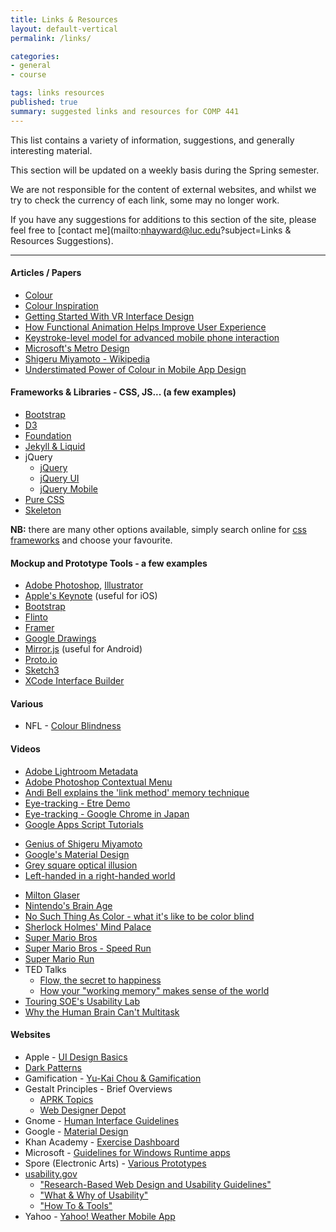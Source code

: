 ```yaml
---
title: Links & Resources
layout: default-vertical
permalink: /links/

categories:
- general
- course

tags: links resources
published: true
summary: suggested links and resources for COMP 441
---
```


This list contains a variety of information, suggestions, and generally interesting material.

This section will be updated on a weekly basis during the Spring semester.

We are not responsible for the content of external websites, and whilst we try to check the currency of each link, some may no longer work.

If you have any suggestions for additions to this section of the site, please feel free to [contact me](mailto:nhayward@luc.edu?subject=Links & Resources Suggestions).

***

#### Articles / Papers

* [Colour](https://robots.thoughtbot.com/color)
* [Colour Inspiration](https://www.smashingmagazine.com/2017/02/colorful-inspiration-gray-days-illustration-photography/)
* [Getting Started With VR Interface Design](https://www.smashingmagazine.com/2017/02/getting-started-with-vr-interface-design/)
* [How Functional Animation Helps Improve User Experience](https://www.smashingmagazine.com/2017/01/how-functional-animation-helps-improve-user-experience/)
* [Keystroke-level model for advanced mobile phone interaction](http://dl.acm.org/citation.cfm?id=1240851)
* [Microsoft's Metro Design](/assets/docs/extras/Windows_Metro.PDF)
* [Shigeru Miyamoto - Wikipedia](https://en.wikipedia.org/wiki/Shigeru_Miyamoto)
* [Understimated Power of Colour in Mobile App Design](https://www.smashingmagazine.com/2017/01/underestimated-power-color-mobile-app-design/)

#### Frameworks & Libraries - CSS, JS... (a few examples)
  * [Bootstrap](http://getbootstrap.com/)
  * [D3](http://d3js.org/)
  * [Foundation](http://foundation.zurb.com/)
  * [Jekyll & Liquid](http://jekyllrb.com/docs/templates/)
  * jQuery
    * [jQuery](https://jquery.com/)
    * [jQuery UI](http://jqueryui.com/)
    * [jQuery Mobile](http://jquerymobile.com/)
  * [Pure CSS](http://purecss.io/)
  * [Skeleton](http://getskeleton.com/)

**NB:** there are many other options available, simply search online for [css frameworks](https://www.google.com/search?q=css+frameworks&oq=css+frameworks&aqs=chrome..69i57.2866j0j1&sourceid=chrome&es_sm=119&ie=UTF-8)
and choose your favourite.

#### Mockup and Prototype Tools - a few examples
  * [Adobe Photoshop](http://goo.gl/GsIYY0), [Illustrator](http://goo.gl/9K8Kfw)
  * [Apple's Keynote](http://keynotopia.com/guides/) (useful for iOS)
  * [Bootstrap](http://getbootstrap.com/)
  * [Flinto](https://www.flinto.com/)
  * [Framer](http://framerjs.com/)
  * [Google Drawings](http://goo.gl/qPRCfG)
  * [Mirror.js](http://jimulabs.com/mirrorjs-preview/) (useful for Android)
  * [Proto.io](https://proto.io/)
  * [Sketch3](http://bohemiancoding.com/sketch/)
  * [XCode Interface Builder](https://developer.apple.com/xcode/interface-builder/)

#### Various
  * NFL - [Colour Blindness](http://deadspin.com/stupid-nike-uniforms-wreaking-havoc-on-colorblind-nfl-f-1742272136)

#### Videos

* [Adobe Lightroom Metadata](https://helpx.adobe.com/lightroom/how-to/lightroom-filter-metadata.html)
* [Adobe Photoshop Contextual Menu](https://www.youtube.com/watch?v=CMuhA4HO3MI)
* [Andi Bell explains the 'link method' memory technique](https://www.youtube.com/watch?v=9NROegsMqNc)
* [Eye-tracking - Etre Demo](https://www.youtube.com/embed/lo_a2cfBUGc)
* [Eye-tracking - Google Chrome in Japan](https://www.youtube.com/embed/-K94bZIAiGo)
* [Google Apps Script Tutorials](https://www.youtube.com/watch?v=Pgfbl_o9WvM&index=27&list=PL68F511F6E3C122EB)

<!--
* [Google Analytics: Introducing Content Experiments](https://www.youtube.com/watch?v=TGrujIh2H0I)
-->

* [Genius of Shigeru Miyamoto](https://www.youtube.com/watch?v=K-NBcP0YUQI)
* [Google's Material Design](https://www.youtube.com/watch?v=p4gmvHyuZzw)
* [Grey square optical illusion](https://www.youtube.com/watch?v=z9Sen1HTu5o)
* [Left-handed in a right-handed world](https://www.youtube.com/watch?v=g1swN72r5Fk)
<!--
* [Microsoft Usability Testing - Windows 95](https://www.youtube.com/watch?v=2tdxj-5u7Eo)
* [Microsoft User Research](https://www.youtube.com/watch?v=v_s13VtPpJQ)
-->

* [Milton Glaser](http://vimeo.com/11577085)
* [Nintendo's Brain Age](https://www.youtube.com/watch?v=JUvBQxBgis0)
* [No Such Thing As Color - what it's like to be color blind](https://www.youtube.com/watch?v=AUsups6Mk3I)
* [Sherlock Holmes' Mind Palace](http://www.criticalcommons.org/Members/ccManager/clips/sherlocks2e2memorypalace.mp4/view)
* [Super Mario Bros](http://youtu.be/2ZuhSB64quY?t=27s)
* [Super Mario Bros - Speed Run](https://www.youtube.com/watch?v=kcmKPmj9yeE)
* [Super Mario Run](https://www.youtube.com/watch?v=rKG5jU6DV70)
* TED Talks
  * [Flow, the secret to happiness](http://www.ted.com/talks/mihaly_csikszentmihalyi_on_flow)
  * [How your "working memory" makes sense of the world](http://www.ted.com/talks/peter_doolittle_how_your_working_memory_makes_sense_of_the_world?language=en)
* [Touring SOE's Usability Lab](https://www.youtube.com/watch?v=pAZglMkQsmg)
* [Why the Human Brain Can't Multitask](https://www.youtube.com/watch?v=BpD3PxrgICU)

#### Websites

* Apple - [UI Design Basics](https://developer.apple.com/library/ios/documentation/UserExperience/Conceptual/MobileHIG/index.html)
* [Dark Patterns](http://darkpatterns.org/)
* Gamification - [Yu-Kai Chou & Gamification](http://www.yukaichou.com/gamification-examples/top-10-gamification-examples-human-race/#.VN0SLFPF-Qw)
* Gestalt Principles - Brief Overviews
  * [APRK Topics](http://frnsys.com/topics/gestalt)
  * [Web Designer Depot](http://www.webdesignerdepot.com/2011/08/strengthening-behavioral-cues-in-ux-web-design-with-gestalt-principles/)
* Gnome - [Human Interface Guidelines](https://developer.gnome.org/)
* Google - [Material Design](http://www.google.com/design/spec/material-design/introduction.html)
* Khan Academy - [Exercise Dashboard](https://www.khanacademy.org/exercisedashboard)
* Microsoft - [Guidelines for Windows Runtime apps](http://msdn.microsoft.com/library/windows/apps/hh465424.aspx)
* Spore (Electronic Arts) -  [Various Prototypes](http://www.spore.com/comm/prototypes)
* [usability.gov](http://www.usability.gov/)
  * ["Research-Based Web Design and Usability Guidelines"](http://guidelines.usability.gov/)
  * ["What & Why of Usability"](http://www.usability.gov/what-and-why/index.html)
  * ["How To & Tools"](http://www.usability.gov/how-to-and-tools/index.html)
* Yahoo - [Yahoo! Weather Mobile App](https://mobile.yahoo.com/weather/)
